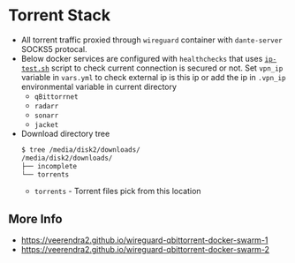 # Torrent Stack
* All torrent traffic proxied through `wireguard` container with `dante-server` SOCKS5 protocal.
* Below docker services are configured with `healthchecks` that uses [`ip-test.sh`](./ip-test.sh) script to check current connection is secured or not. Set `vpn_ip` variable in `vars.yml` to check external ip is this ip or add the ip in `.vpn_ip` environmental variable in current directory
  * `qBittorrnet`
  * `radarr`
  * `sonarr`
  * `jacket`
* Download directory tree
  ```bash
  $ tree /media/disk2/downloads/
  /media/disk2/downloads/
  ├── incomplete
  └── torrents
  ```
  * `torrents` - Torrent files pick from this location

## More Info
* https://veerendra2.github.io/wireguard-qbittorrent-docker-swarm-1
* https://veerendra2.github.io/wireguard-qbittorrent-docker-swarm-2